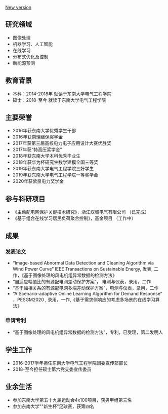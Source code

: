 [New version](http://sanglinwei.com/sanglinwei21/)
## 研究领域
- 图像处理
- 机器学习、人工智能
- 在线学习
- 分布式优化及控制
- 新能源预测

## 教育背景
- 本科：2014-2018年 就读于东南大学电气工程学院
- 硕士：2018-至今 就读于东南大学电气工程学院

## 主要荣誉
- 2016年获东南大学优秀学生干部
- 2016年获南瑞继保奖学金
- 2017年获第三届高校电力电子应用设计大赛优胜奖
- 2017年获“特高压奖学金”
- 2018年获东南大学本科优秀毕业生
- 2018年获华为杯研究生数学建模全国三等奖
- 2019年获东南大学电气工程学院三好学生
- 2019年获东南大学电气工程学院一等奖学金
- 2020年获紫泉电力奖学金

## 参与科研项目
- 《主动配电网保护关键技术研究》，浙江双城电气有限公司 （已完成）
- 《基于组合在线学习居民负荷聚合控制》，基金项目 （工作中）

## 成果
### 发表论文
- “Image-based Abnormal Data Detection and Cleaning Algorithm via Wind Power Curve” IEEE Transactions on Sustainable Energy, 发表, 二作，《基于图像处理的风电机组异常数据的检测方法》
- “自适应幅值比的有源配电网差动保护方案”， 电测与仪表，录用，二作
- “基于幅相关系的有源配电网多端差动保护方案”，电测与仪表，录用，二作
- “A Scenario-adaptive Online Learning Algorithm for Demand Response” ，PESGM2020 , 录用，一作,《基于需求侧响应的考虑多场景的在线学习算法》

### 申请专利
- “基于图像处理的风电机组异常数据的检测方法”，专利，已受理，第二发明人

## 学生工作
- 2016-2017学年担任东南大学电气工程学院团委宣传部部长
- 2018-至今担任硕士第六党支委宣传委员

## 业余生活
- 参加东南大学第五十九届运动会4x100项目，获男甲组第三名
- 参加东南大学""新生杯"足球赛，获第四名
